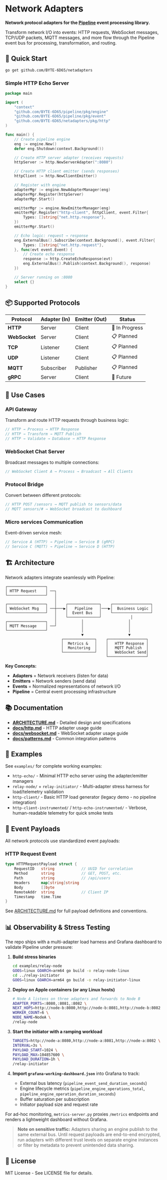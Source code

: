 # Network Adapters

**Network protocol adapters for the [Pipeline](https://github.com/BYTE-6D65/pipeline) event processing library.**

Transform network I/O into events: HTTP requests, WebSocket messages, TCP/UDP packets, MQTT messages, and more flow through the Pipeline event bus for processing, transformation, and routing.

## 🚀 Quick Start

```bash
go get github.com/BYTE-6D65/netadapters
```

### Simple HTTP Echo Server

```go
package main

import (
    "context"
    "github.com/BYTE-6D65/pipeline/pkg/engine"
    "github.com/BYTE-6D65/pipeline/pkg/event"
    "github.com/BYTE-6D65/netadapters/pkg/http"
)

func main() {
    // Create pipeline engine
    eng := engine.New()
    defer eng.Shutdown(context.Background())

    // Create HTTP server adapter (receives requests)
    httpServer := http.NewServerAdapter(":8080")

    // Create HTTP client emitter (sends responses)
    httpClient := http.NewClientEmitter()

    // Register with engine
    adapterMgr := engine.NewAdapterManager(eng)
    adapterMgr.Register(httpServer)
    adapterMgr.Start()

    emitterMgr := engine.NewEmitterManager(eng)
    emitterMgr.Register("http-client", httpClient, event.Filter{
        Types: []string{"net.http.response"},
    })
    emitterMgr.Start()

    // Echo logic: request → response
    eng.ExternalBus().Subscribe(context.Background(), event.Filter{
        Types: []string{"net.http.request"},
    }, func(evt event.Event) {
        // Create echo response
        response := http.CreateEchoResponse(evt)
        eng.ExternalBus().Publish(context.Background(), response)
    })

    // Server running on :8080
    select {}
}
```

## 📦 Supported Protocols

| Protocol | Adapter (In) | Emitter (Out) | Status |
|----------|--------------|---------------|--------|
| **HTTP** | Server | Client | 🚧 In Progress |
| **WebSocket** | Server | Client | 📋 Planned |
| **TCP** | Listener | Client | 📋 Planned |
| **UDP** | Listener | Client | 📋 Planned |
| **MQTT** | Subscriber | Publisher | 📋 Planned |
| **gRPC** | Server | Client | 💭 Future |

## 🎯 Use Cases

### API Gateway
Transform and route HTTP requests through business logic:
```go
// HTTP → Process → HTTP Response
// HTTP → Transform → MQTT Publish
// HTTP → Validate → Database → HTTP Response
```

### WebSocket Chat Server
Broadcast messages to multiple connections:
```go
// WebSocket Client A → Process → Broadcast → All Clients
```

### Protocol Bridge
Convert between different protocols:
```go
// HTTP POST /sensors → MQTT publish to sensors/data
// MQTT sensors/# → WebSocket broadcast to dashboard
```

### Micro services Communication
Event-driven service mesh:
```go
// Service A (HTTP) → Pipeline → Service B (gRPC)
// Service C (MQTT) → Pipeline → Service D (HTTP)
```

## 🏗️ Architecture

Network adapters integrate seamlessly with Pipeline:

```
┌─────────────────┐
│ HTTP Request    │ ──┐
└─────────────────┘   │
                      │
┌─────────────────┐   │    ┌──────────────┐    ┌─────────────────┐
│ WebSocket Msg   │ ──┼───▶│   Pipeline   │───▶│  Business Logic │
└─────────────────┘   │    │  Event Bus   │    └─────────────────┘
                      │    └──────────────┘             │
┌─────────────────┐   │           │                    │
│ MQTT Message    │ ──┘           │                    │
└─────────────────┘               │                    │
                                  ▼                    ▼
                         ┌──────────────┐    ┌─────────────────┐
                         │  Metrics &   │    │   HTTP Response │
                         │  Monitoring  │    │   MQTT Publish  │
                         └──────────────┘    │   WebSocket Send│
                                             └─────────────────┘
```

**Key Concepts:**
- **Adapters** = Network receivers (listen for data)
- **Emitters** = Network senders (send data)
- **Events** = Normalized representations of network I/O
- **Pipeline** = Central event processing infrastructure

## 📚 Documentation

- **[ARCHITECTURE.md](ARCHITECTURE.md)** - Detailed design and specifications
- **[docs/http.md](docs/http.md)** - HTTP adapter usage guide
- **[docs/websocket.md](docs/websocket.md)** - WebSocket adapter usage guide
- **[docs/patterns.md](docs/patterns.md)** - Common integration patterns

## 🔧 Examples

See `examples/` for complete working examples:
- `http-echo/` - Minimal HTTP echo server using the adapter/emitter managers
- `relay-node/` + `relay-initiator/` - Multi-adapter stress harness for load/telemetry validation
- `http-client/` - Basic HTTP load generator (legacy demo - no pipeline integration)
- `http-client-instrumented/` / `http-echo-instrumented/` - Verbose, human-readable telemetry for quick smoke tests

## 🎨 Event Payloads

All network protocols use standardized event payloads:

### HTTP Request Event
```go
type HTTPRequestPayload struct {
    RequestID   string            // UUID for correlation
    Method      string            // GET, POST, etc.
    Path        string            // /api/users
    Headers     map[string]string
    Body        []byte
    RemoteAddr  string            // Client IP
    Timestamp   time.Time
}
```

See [ARCHITECTURE.md](ARCHITECTURE.md) for full payload definitions and conventions.

## 📊 Observability & Stress Testing

The repo ships with a multi-adapter load harness and Grafana dashboard to validate Pipeline under pressure:

1. **Build stress binaries**
   ```bash
   cd examples/relay-node
   GOOS=linux GOARCH=arm64 go build -o relay-node-linux
   cd ../relay-initiator
   GOOS=linux GOARCH=arm64 go build -o relay-initiator-linux
   ```

2. **Deploy on Apple containers (or any Linux hosts)**
   ```bash
   # Node A listens on three adapters and forwards to Node B
   ADAPTER_PORTS=:8080,:8081,:8082 \
   NEXT_HOPS=http://node-b:8080,http://node-b:8081,http://node-b:8082 \
   WORKER_COUNT=6 \
   NODE_NAME=NodeA \
   /relay-node
   ```

3. **Start the initiator with a ramping workload**
   ```bash
   TARGETS=http://node-a:8080,http://node-a:8081,http://node-a:8082 \
   INTERVAL=3s \
   PAYLOAD_START=1024 \
   PAYLOAD_MAX=104857600 \
   PAYLOAD_DURATION=1h \
   /relay-initiator
   ```

4. **Import `grafana-working-dashboard.json`** into Grafana to track:
   - External bus latency (`pipeline_event_send_duration_seconds`)
   - Engine lifecycle metrics (`pipeline_engine_operations_total`, `pipeline_engine_operation_duration_seconds`)
   - Buffer saturation per subscription
   - Initiator payload size and request rate

For ad-hoc monitoring, `metrics-server.py` proxies `/metrics` endpoints and renders a lightweight dashboard without Grafana.

> **Note on sensitive traffic:** Adapters sharing an engine publish to the same external bus. Until request payloads are end-to-end encrypted, run adapters with different trust levels on separate engine instances or filter by metadata to prevent unintended data sharing.

## 📄 License

MIT License - See LICENSE file for details.
